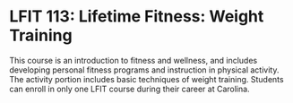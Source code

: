 # LFIT 113: Lifetime Fitness: Weight Training

This course is an introduction to fitness and wellness, and includes developing personal fitness programs and instruction in physical activity. The activity portion includes basic techniques of weight training. Students can enroll in only one LFIT course during their career at Carolina.